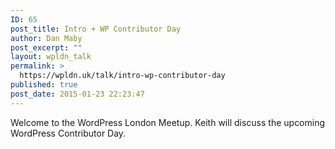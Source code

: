 ```yaml
---
ID: 65
post_title: Intro + WP Contributor Day
author: Dan Maby
post_excerpt: ""
layout: wpldn_talk
permalink: >
  https://wpldn.uk/talk/intro-wp-contributor-day
published: true
post_date: 2015-01-23 22:23:47
---
```

Welcome to the WordPress London Meetup. Keith will discuss the upcoming WordPress Contributor Day.